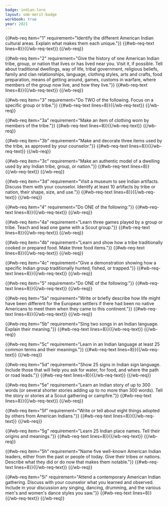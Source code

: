 ```yaml
---
badge: indian-lore
layout: smb-merit-badge
workbook: true
year: 2021
---
```



{{#wb-req item="1" requirement="Identify the different American Indian cultural areas. Explain what makes them each unique."}}
{{#wb-req-text lines=8}}{{/wb-req-text}}
{{/wb-req}}

{{#wb-req item="2" requirement="Give the history of one American Indian tribe, group, or nation that lives or has lived near you. Visit it, if possible. Tell about traditional dwellings, way of life, tribal government, religious beliefs, family and clan relationships, language, clothing styles, arts and crafts, food preparation, means of getting around, games, customs in warfare, where members of the group now live, and how they live."}}
{{#wb-req-text lines=8}}{{/wb-req-text}}
{{/wb-req}}

{{#wb-req item="3" requirement="Do TWO of the following. Focus on a specific group or tribe."}}
{{#wb-req-text lines=8}}{{/wb-req-text}}
{{/wb-req}}

{{#wb-req item="3a" requirement="Make an item of clothing worn by members of the tribe."}}
{{#wb-req-text lines=8}}{{/wb-req-text}}
{{/wb-req}}

{{#wb-req item="3b" requirement="Make and decorate three items used by the tribe, as approved by your counselor."}}
{{#wb-req-text lines=8}}{{/wb-req-text}}
{{/wb-req}}

{{#wb-req item="3c" requirement="Make an authentic model of a dwelling used by any Indian tribe, group, or nation."}}
{{#wb-req-text lines=8}}{{/wb-req-text}}
{{/wb-req}}

{{#wb-req item="3d" requirement="Visit a museum to see Indian artifacts. Discuss them with your counselor. Identify at least 10 artifacts by tribe or nation, their shape, size, and use."}}
{{#wb-req-text lines=8}}{{/wb-req-text}}
{{/wb-req}}

{{#wb-req item="4" requirement="Do ONE of the following:"}}
{{#wb-req-text lines=8}}{{/wb-req-text}}
{{/wb-req}}

{{#wb-req item="4a" requirement="Learn three games played by a group or tribe. Teach and lead one game with a Scout group."}}
{{#wb-req-text lines=8}}{{/wb-req-text}}
{{/wb-req}}

{{#wb-req item="4b" requirement="Learn and show how a tribe traditionally cooked or prepared food. Make three food items."}}
{{#wb-req-text lines=8}}{{/wb-req-text}}
{{/wb-req}}

{{#wb-req item="4c" requirement="Give a demonstration showing how a specific Indian group traditionally hunted, fished, or trapped."}}
{{#wb-req-text lines=8}}{{/wb-req-text}}
{{/wb-req}}

{{#wb-req item="5" requirement="Do ONE of the following:"}}
{{#wb-req-text lines=8}}{{/wb-req-text}}
{{/wb-req}}

{{#wb-req item="5a" requirement="Write or briefly describe how life might have been different for the European settlers if there had been no native Americans to meet them when they came to this continent."}}
{{#wb-req-text lines=8}}{{/wb-req-text}}
{{/wb-req}}

{{#wb-req item="5b" requirement="Sing two songs in an Indian language. Explain their meaning."}}
{{#wb-req-text lines=8}}{{/wb-req-text}}
{{/wb-req}}

{{#wb-req item="5c" requirement="Learn in an Indian language at least 25 common terms and their meanings."}}
{{#wb-req-text lines=8}}{{/wb-req-text}}
{{/wb-req}}

{{#wb-req item="5d" requirement="Show 25 signs in Indian sign language. Include those that will help you ask for water, for food, and where the path or road leads."}}
{{#wb-req-text lines=8}}{{/wb-req-text}}
{{/wb-req}}

{{#wb-req item="5e" requirement="Learn an Indian story of up to 300 words (or several shorter stories adding up to no more than 300 words). Tell the story or stories at a Scout gathering or campfire."}}
{{#wb-req-text lines=8}}{{/wb-req-text}}
{{/wb-req}}

{{#wb-req item="5f" requirement="Write or tell about eight things adopted by others from American Indians."}}
{{#wb-req-text lines=8}}{{/wb-req-text}}
{{/wb-req}}

{{#wb-req item="5g" requirement="Learn 25 Indian place names. Tell their origins and meanings."}}
{{#wb-req-text lines=8}}{{/wb-req-text}}
{{/wb-req}}

{{#wb-req item="5h" requirement="Name five well-known American Indian leaders, either from the past or people of today. Give their tribes or nations. Describe what they did or do now that makes them notable."}}
{{#wb-req-text lines=8}}{{/wb-req-text}}
{{/wb-req}}

{{#wb-req item="5i" requirement="Attend a contemporary American Indian gathering. Discuss with your counselor what you learned and observed. Include in your discussion any singing, dancing, drumming, and the various men's and women's dance styles you saw."}}
{{#wb-req-text lines=8}}{{/wb-req-text}}
{{/wb-req}}
